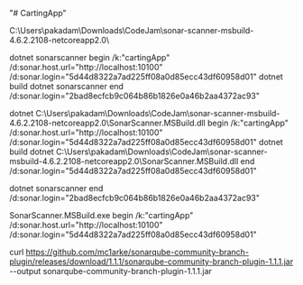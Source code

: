 "# CartingApp" 


C:\Users\pakadam\Downloads\CodeJam\sonar-scanner-msbuild-4.6.2.2108-netcoreapp2.0\

dotnet sonarscanner begin /k:"cartingApp" /d:sonar.host.url="http://localhost:10100" /d:sonar.login="5d44d8322a7ad225ff08a0d85ecc43df60958d01"
dotnet build
dotnet sonarscanner end /d:sonar.login="2bad8ecfcb9c064b86b1826e0a46b2aa4372ac93"


dotnet C:\Users\pakadam\Downloads\CodeJam\sonar-scanner-msbuild-4.6.2.2108-netcoreapp2.0\SonarScanner.MSBuild.dll begin /k:"cartingApp" /d:sonar.host.url="http://localhost:10100"  /d:sonar.login="5d44d8322a7ad225ff08a0d85ecc43df60958d01"
dotnet build
dotnet C:\Users\pakadam\Downloads\CodeJam\sonar-scanner-msbuild-4.6.2.2108-netcoreapp2.0\SonarScanner.MSBuild.dll end  /d:sonar.login="5d44d8322a7ad225ff08a0d85ecc43df60958d01"

dotnet sonarscanner end /d:sonar.login="2bad8ecfcb9c064b86b1826e0a46b2aa4372ac93"



SonarScanner.MSBuild.exe begin /k:"cartingApp" /d:sonar.host.url="http://localhost:10100" /d:sonar.login="5d44d8322a7ad225ff08a0d85ecc43df60958d01"

curl https://github.com/mc1arke/sonarqube-community-branch-plugin/releases/download/1.1.1/sonarqube-community-branch-plugin-1.1.1.jar --output sonarqube-community-branch-plugin-1.1.1.jar

